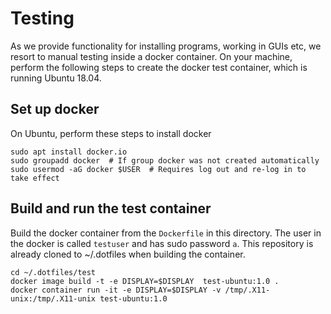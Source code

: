 # Testing

As we provide functionality for installing programs, working in GUIs etc, we resort to manual testing inside a docker container. On your machine, perform the following steps to create the docker test container, which is running Ubuntu 18.04.


## Set up docker
On Ubuntu, perform these steps to install docker

```
sudo apt install docker.io
sudo groupadd docker  # If group docker was not created automatically
sudo usermod -aG docker $USER  # Requires log out and re-log in to take effect
```

## Build and run the test container
Build the docker container from the `Dockerfile` in this directory. The user in the docker is called `testuser` and has sudo password `a`. This repository is already cloned to ~/.dotfiles when building the container.

```
cd ~/.dotfiles/test
docker image build -t -e DISPLAY=$DISPLAY  test-ubuntu:1.0 .
docker container run -it -e DISPLAY=$DISPLAY -v /tmp/.X11-unix:/tmp/.X11-unix test-ubuntu:1.0
```
